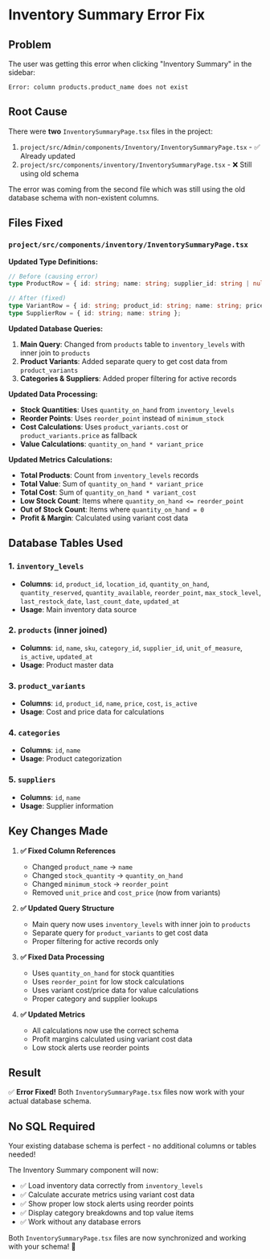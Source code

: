 # Inventory Summary Error Fix

## Problem
The user was getting this error when clicking "Inventory Summary" in the sidebar:
```
Error: column products.product_name does not exist
```

## Root Cause
There were **two** `InventorySummaryPage.tsx` files in the project:
1. `project/src/Admin/components/Inventory/InventorySummaryPage.tsx` - ✅ Already updated
2. `project/src/components/inventory/InventorySummaryPage.tsx` - ❌ Still using old schema

The error was coming from the second file which was still using the old database schema with non-existent columns.

## Files Fixed

### `project/src/components/inventory/InventorySummaryPage.tsx`

**Updated Type Definitions:**
```typescript
// Before (causing error)
type ProductRow = { id: string; name: string; supplier_id: string | null; category_id: string | null; stock_quantity: number; unit_price: number; cost_price: number | null; minimum_stock: number | null; updated_at: string | null };

// After (fixed)
type VariantRow = { id: string; product_id: string; name: string; price: number; cost: number | null; is_active: boolean };
type SupplierRow = { id: string; name: string };
```

**Updated Database Queries:**
1. **Main Query**: Changed from `products` table to `inventory_levels` with inner join to `products`
2. **Product Variants**: Added separate query to get cost data from `product_variants`
3. **Categories & Suppliers**: Added proper filtering for active records

**Updated Data Processing:**
- **Stock Quantities**: Uses `quantity_on_hand` from `inventory_levels`
- **Reorder Points**: Uses `reorder_point` instead of `minimum_stock`
- **Cost Calculations**: Uses `product_variants.cost` or `product_variants.price` as fallback
- **Value Calculations**: `quantity_on_hand * variant_price`

**Updated Metrics Calculations:**
- **Total Products**: Count from `inventory_levels` records
- **Total Value**: Sum of `quantity_on_hand * variant_price`
- **Total Cost**: Sum of `quantity_on_hand * variant_cost`
- **Low Stock Count**: Items where `quantity_on_hand <= reorder_point`
- **Out of Stock Count**: Items where `quantity_on_hand = 0`
- **Profit & Margin**: Calculated using variant cost data

## Database Tables Used

### 1. **`inventory_levels`**
- **Columns**: `id`, `product_id`, `location_id`, `quantity_on_hand`, `quantity_reserved`, `quantity_available`, `reorder_point`, `max_stock_level`, `last_restock_date`, `last_count_date`, `updated_at`
- **Usage**: Main inventory data source

### 2. **`products`** (inner joined)
- **Columns**: `id`, `name`, `sku`, `category_id`, `supplier_id`, `unit_of_measure`, `is_active`, `updated_at`
- **Usage**: Product master data

### 3. **`product_variants`**
- **Columns**: `id`, `product_id`, `name`, `price`, `cost`, `is_active`
- **Usage**: Cost and price data for calculations

### 4. **`categories`**
- **Columns**: `id`, `name`
- **Usage**: Product categorization

### 5. **`suppliers`**
- **Columns**: `id`, `name`
- **Usage**: Supplier information

## Key Changes Made

1. **✅ Fixed Column References**
   - Changed `product_name` → `name`
   - Changed `stock_quantity` → `quantity_on_hand`
   - Changed `minimum_stock` → `reorder_point`
   - Removed `unit_price` and `cost_price` (now from variants)

2. **✅ Updated Query Structure**
   - Main query now uses `inventory_levels` with inner join to `products`
   - Separate query for `product_variants` to get cost data
   - Proper filtering for active records only

3. **✅ Fixed Data Processing**
   - Uses `quantity_on_hand` for stock quantities
   - Uses `reorder_point` for low stock calculations
   - Uses variant cost/price data for value calculations
   - Proper category and supplier lookups

4. **✅ Updated Metrics**
   - All calculations now use the correct schema
   - Profit margins calculated using variant cost data
   - Low stock alerts use reorder points

## Result
✅ **Error Fixed!** Both `InventorySummaryPage.tsx` files now work with your actual database schema.

## No SQL Required
Your existing database schema is perfect - no additional columns or tables needed!

The Inventory Summary component will now:
- ✅ Load inventory data correctly from `inventory_levels`
- ✅ Calculate accurate metrics using variant cost data
- ✅ Show proper low stock alerts using reorder points
- ✅ Display category breakdowns and top value items
- ✅ Work without any database errors

Both `InventorySummaryPage.tsx` files are now synchronized and working with your schema! 🎉

